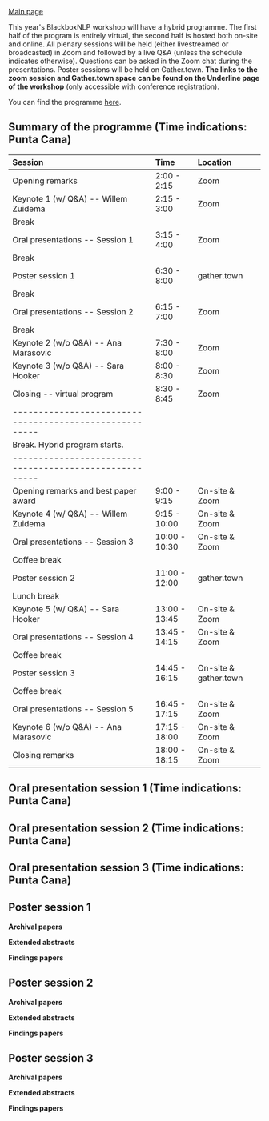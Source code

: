 
[Main page](index.md)

This year's BlackboxNLP workshop will have a hybrid programme. The first half of the program is entirely virtual, 
the second half is hosted both on-site and online. All plenary sessions will be held (either livestreamed or broadcasted) in Zoom
and followed by a live Q&A (unless the schedule indicates otherwise). Questions can be asked in the Zoom chat during the presentations. 
Poster sessions will be held on Gather.town. 
**The links to the zoom session and Gather.town space can be found on the Underline page of the workshop** (only accessible with conference registration).

You can find the programme [here](https://docs.google.com/spreadsheets/d/1SLJ07nMi6VoVOg5iEPSOv5v4cq_WopD8T0FJlr7X_wU/edit?usp=sharing).

Summary of the programme (Time indications: Punta Cana)
---------------------------
| Session                               | Time          | Location              |
|:--------------------------------------|:--------------|:----------------------|
| Opening remarks                       |  2:00 - 2:15  | Zoom                  |
| Keynote 1 (w/ Q&A) -- Willem Zuidema  |  2:15 - 3:00  | Zoom                  |
| Break                                                 |                       |
| Oral presentations -- Session 1       |  3:15 - 4:00  | Zoom                  |
| Break                                                 |                       |
| Poster session 1                      |  6:30 - 8:00  | gather.town           |
| Break                                                 |                       |
| Oral presentations -- Session 2       |  6:15 - 7:00  | Zoom                  |
| Break                                                 |                       |
| Keynote 2 (w/o Q&A) -- Ana Marasovic  |  7:30 - 8:00  | Zoom                  |
| Keynote 3 (w/o Q&A) -- Sara Hooker    |  8:00 - 8:30  | Zoom                  |
| Closing -- virtual program            |  8:30 - 8:45  | Zoom                  |
|-------------------------------------------------------|                       |
| Break. Hybrid program starts.                         |                       |
|-------------------------------------------------------|                       |
| Opening remarks and best paper award  |  9:00 - 9:15  | On-site & Zoom        |
| Keynote 4 (w/ Q&A) -- Willem Zuidema  |  9:15 - 10:00 | On-site & Zoom        |
| Oral presentations -- Session 3       | 10:00 - 10:30 | On-site & Zoom        |
| Coffee break                                          |                       |
| Poster session 2                      | 11:00 - 12:00 | gather.town           |
| Lunch break                                           |                       |
| Keynote 5 (w/ Q&A) -- Sara Hooker     | 13:00 - 13:45 | On-site & Zoom        |
| Oral presentations -- Session 4       | 13:45 - 14:15 | On-site & Zoom        |
| Coffee break                                          |                       |
| Poster session 3                      | 14:45 - 16:15 | On-site & gather.town |
| Coffee break                                          |                       |
| Oral presentations -- Session 5       | 16:45 - 17:15 | On-site & Zoom        |
| Keynote 6 (w/o Q&A) -- Ana Marasovic  | 17:15 - 18:00 | On-site & Zoom        |
| Closing remarks                       | 18:00 - 18:15 | On-site & Zoom        |



Oral presentation session 1 (Time indications: Punta Cana)
---------------------------

Oral presentation session 2 (Time indications: Punta Cana)
---------------------------

Oral presentation session 3 (Time indications: Punta Cana)
---------------------------

Poster session 1
----------------
**Archival papers**

**Extended abstracts**

**Findings papers**

Poster session 2
----------------
**Archival papers**

**Extended abstracts**

**Findings papers**

Poster session 3
----------------
**Archival papers**

**Extended abstracts**

**Findings papers**


